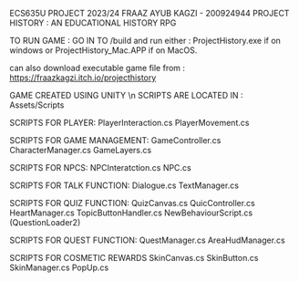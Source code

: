 ECS635U PROJECT 2023/24
FRAAZ AYUB KAGZI - 200924944
PROJECT HISTORY : AN EDUCATIONAL HISTORY RPG

TO RUN GAME : GO IN TO /build and run either :
ProjectHistory.exe if on windows 
or 
ProjectHistory_Mac.APP if on MacOS.

can also download executable game file from : https://fraazkagzi.itch.io/projecthistory

GAME CREATED USING UNITY \n
SCRIPTS ARE LOCATED IN : Assets/Scripts

SCRIPTS FOR PLAYER: 
PlayerInteraction.cs
PlayerMovement.cs

SCRIPTS FOR GAME MANAGEMENT:
GameController.cs
CharacterManager.cs
GameLayers.cs

SCRIPTS FOR NPCS:
NPCInteratction.cs
NPC.cs

SCRIPTS FOR TALK FUNCTION:
Dialogue.cs
TextManager.cs

SCRIPTS FOR QUIZ FUNCTION:
QuizCanvas.cs
QuicController.cs
HeartManager.cs
TopicButtonHandler.cs
NewBehaviourScript.cs (QuestionLoader2)

SCRIPTS FOR QUEST FUNCTION:
QuestManager.cs
AreaHudManager.cs

SCRIPTS FOR COSMETIC REWARDS
SkinCanvas.cs
SkinButton.cs
SkinManager.cs
PopUp.cs
